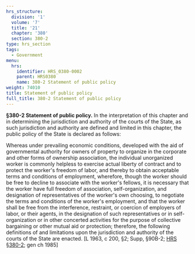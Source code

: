 ```yaml
---
hrs_structure:
  division: '1'
  volume: '7'
  title: '21'
  chapter: '380'
  section: 380-2
type: hrs_section
tags:
  - Government
menu:
  hrs:
    identifier: HRS_0380-0002
    parent: HRS0380
    name: 380-2 Statement of public policy
weight: 74010
title: Statement of public policy
full_title: 380-2 Statement of public policy
---
```

**§380-2 Statement of public policy.** In the interpretation of this chapter and in determining the jurisdiction and authority of the courts of the State, as such jurisdiction and authority are defined and limited in this chapter, the public policy of the State is declared as follows:

Whereas under prevailing economic conditions, developed with the aid of governmental authority for owners of property to organize in the corporate and other forms of ownership association, the individual unorganized worker is commonly helpless to exercise actual liberty of contract and to protect the worker's freedom of labor, and thereby to obtain acceptable terms and conditions of employment, wherefore, though the worker should be free to decline to associate with the worker's fellows, it is necessary that the worker have full freedom of association, self-organization, and designation of representatives of the worker's own choosing, to negotiate the terms and conditions of the worker's employment, and that the worker shall be free from the interference, restraint, or coercion of employers of labor, or their agents, in the designation of such representatives or in self-organization or in other concerted activities for the purpose of collective bargaining or other mutual aid or protection; therefore, the following definitions of and limitations upon the jurisdiction and authority of the courts of the State are enacted. [L 1963, c 200, §2; Supp, §90B-2; [HRS §380-2](/title-21/chapter-380/section-380-2/); gen ch 1985]